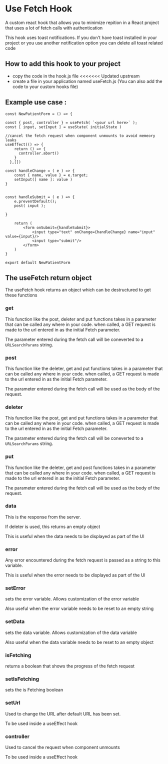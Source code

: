 # Use Fetch Hook
 A custom react hook that allows you to minimize repition in a React project that uses a lot of fetch calls with authentication

 This hook uses toast notifications. If you don't have toast installed in your project or you use another notification option you can delete all toast related code

## How to add this hook to your project
- copy the code in the hook.js file
<<<<<<< Updated upstream
- create a file in your application named useFetch.js (You can also add the code to your custom hooks file)

## Example use case : 
    
    const NewPatientForm = () => {
    
    const { post, controller } = useFetch( `<your url here>` );
    const [ input, setInput ] = useState( initialState )
    
    //cancel the fetch request when component unmounts to avoid memeory leaks
    useEffect(() => {
        return () => {
          controller.abort()
        }
      },[])

    const handleChange = ( e ) => {
        const { name, value } = e.target;
        setInput([ name ]: value )
    }


    const handleSubmit = ( e ) => {
        e.preventDefault();
        post( input );
        
    }

        return (
            <form onSubmit={handleSubmit}>
                <input type="text" onChange={handleChange} name="input" value={input}/>
                <input type="submit"/>
            </form> 
        )
    }

    export default NewPatientForm
    
## The useFetch return object
The useFetch hook returns an object which can be destructured to get these functions

### get
This function like the post, deleter and put functions takes in a parameter that can be called any where in your code.
when called, a GET request is made to the url entered in as the initial Fetch parameter.

The parameter entered during the fetch call will be coneverted to a `URLSearchParams` string.

### post
This function like the deleter, get and put functions takes in a parameter that can be called any where in your code.
when called, a GET request is made to the url entered in as the initial Fetch parameter.

The parameter entered during the fetch call will be used as the body of the request.

### deleter
This function like the post, get and put functions takes in a parameter that can be called any where in your code.
when called, a GET request is made to the url entered in as the initial Fetch parameter.

The parameter entered during the fetch call will be coneverted to a `URLSearchParams` string.

### put
This function like the deleter, get and post functions takes in a parameter that can be called any where in your code.
when called, a GET request is made to the url entered in as the initial Fetch parameter.

The parameter entered during the fetch call will be used as the body of the request.

### data
This is the response from the server. 

If deleter is used, this returns an empty object


This is useful when the data needs to be displayed as part of the UI


### error
Any error encountered during the fetch request is passed as a string to this variable. 

This is useful when the error needs to be displayed as part of the UI

### setError
sets the error variable. Allows customization of the error variable 

Also useful when the error variable needs to be reset to an empty string

### setData
sets the data variable. Allows customization of the data variable 

Also useful when the data variable needs to be reset to an empty object

### isFetching
returns a boolean that shows the progress of the fetch request

### setIsFetching
sets the is Fetching boolean

### setUrl
Used to change the URL after default URL has been set. 

To be used inside a useEffect hook

### controller
Used to cancel the request when component unmounts

To be used inside a useEffect hook
